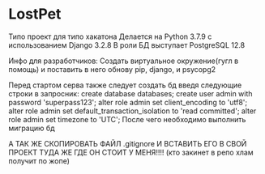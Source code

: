 # LostPet
Типо проект для типо хакатона
Делается на Python 3.7.9 с использованием Django 3.2.8
В роли БД выступает PostgreSQL 12.8



Инфо для разработчиков:
Создать виртуальное окружение(гугл в помощь) и поставить в него обнову pip, django, и psycopg2

Перед стартом серва также следует создать бд введя следующие строки в запросник:
create database databases;
create user admin with password 'superpass123';
alter role admin set client_encoding to 'utf8';
alter role admin set default_transaction_isolation to 'read committed';
alter role admin set timezone to 'UTC';
После чего необходимо выполнить миграцию бд
 
 А ТАК ЖЕ СКОПИРОВАТЬ ФАЙЛ .gitignore И ВСТАВИТЬ ЕГО В СВОЙ ПРОЕКТ ТУДА ЖЕ ГДЕ ОН СТОИТ У МЕНЯ!!!!
 (кто закинет в репо хлам получит по жопе)
